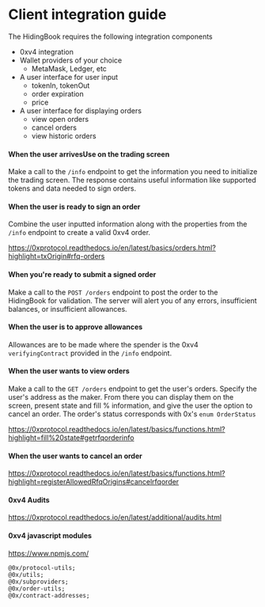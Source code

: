 # Client integration guide

The HidingBook requires the following integration components

 * 0xv4 integration
 * Wallet providers of your choice
    * MetaMask, Ledger, etc
 * A user interface for user input
    * tokenIn, tokenOut
    * order expiration
    * price
 * A user interface for displaying orders
    * view open orders
    * cancel orders
    * view historic orders

#### When the user arrivesUse on the trading screen
Make a call to the `/info` endpoint to get the information you need to initialize the trading screen. The response contains useful information like supported tokens and data needed to sign orders. 

#### When the user is ready to sign an order
Combine the user inputted information along with the properties from the `/info` endpoint to create a valid 0xv4 order.

https://0xprotocol.readthedocs.io/en/latest/basics/orders.html?highlight=txOrigin#rfq-orders

#### When you're ready to submit a signed order
Make a call to the `POST /orders` endpoint to post the order to the HidingBook for validation. The server will alert you of any errors, insufficient balances, or insufficient allowances.

#### When the user is to approve allowances
Allowances are to be made where the spender is the 0xv4 `verifyingContract` provided in the `/info` endpoint.  

#### When the user wants to view orders
Make a call to the `GET /orders` endpoint to get the user's orders. Specify the user's address as the maker. From there you can display them on the screen, present state and fill % information, and give the user the option to cancel an order. The order's status corresponds with 0x's `enum OrderStatus`

https://0xprotocol.readthedocs.io/en/latest/basics/functions.html?highlight=fill%20state#getrfqorderinfo

#### When the user wants to cancel an order
https://0xprotocol.readthedocs.io/en/latest/basics/functions.html?highlight=registerAllowedRfqOrigins#cancelrfqorder

#### 0xv4 Audits
https://0xprotocol.readthedocs.io/en/latest/additional/audits.html

#### 0xv4 javascript modules
https://www.npmjs.com/
```
@0x/protocol-utils;
@0x/utils;
@0x/subproviders;
@0x/order-utils;
@0x/contract-addresses;
```
